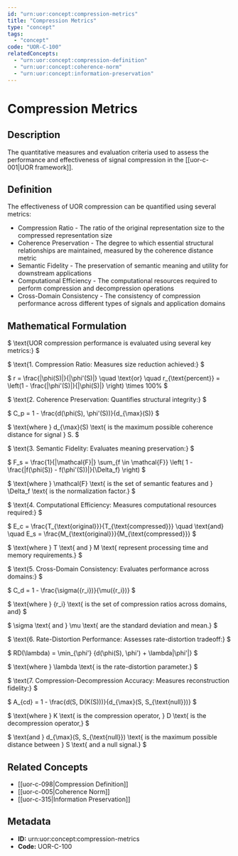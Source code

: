 ```yaml
---
id: "urn:uor:concept:compression-metrics"
title: "Compression Metrics"
type: "concept"
tags:
  - "concept"
code: "UOR-C-100"
relatedConcepts:
  - "urn:uor:concept:compression-definition"
  - "urn:uor:concept:coherence-norm"
  - "urn:uor:concept:information-preservation"
---
```


# Compression Metrics

## Description

The quantitative measures and evaluation criteria used to assess the performance and effectiveness of signal compression in the [[uor-c-001|UOR framework]].

## Definition

The effectiveness of UOR compression can be quantified using several metrics:

- Compression Ratio - The ratio of the original representation size to the compressed representation size
- Coherence Preservation - The degree to which essential structural relationships are maintained, measured by the coherence distance metric
- Semantic Fidelity - The preservation of semantic meaning and utility for downstream applications
- Computational Efficiency - The computational resources required to perform compression and decompression operations
- Cross-Domain Consistency - The consistency of compression performance across different types of signals and application domains

## Mathematical Formulation

$
\text{UOR compression performance is evaluated using several key metrics:}
$

$
\text{1. Compression Ratio: Measures size reduction achieved:}
$

$
r = \frac{|\phi(S)|}{|\phi'(S)|} \quad \text{or} \quad r_{\text{percent}} = \left(1 - \frac{|\phi'(S)|}{|\phi(S)|} \right) \times 100\%
$

$
\text{2. Coherence Preservation: Quantifies structural integrity:}
$

$
C_p = 1 - \frac{d(\phi(S), \phi'(S))}{d_{\max}(S)}
$

$
\text{where } d_{\max}(S) \text{ is the maximum possible coherence distance for signal } S.
$

$
\text{3. Semantic Fidelity: Evaluates meaning preservation:}
$

$
F_s = \frac{1}{|\mathcal{F}|} \sum_{f \in \mathcal{F}} \left( 1 - \frac{|f(\phi(S)) - f(\phi'(S))|}{\Delta_f} \right)
$

$
\text{where } \mathcal{F} \text{ is the set of semantic features and } \Delta_f \text{ is the normalization factor.}
$

$
\text{4. Computational Efficiency: Measures computational resources required:}
$

$
E_c = \frac{T_{\text{original}}}{T_{\text{compressed}}} \quad \text{and} \quad E_s = \frac{M_{\text{original}}}{M_{\text{compressed}}}
$

$
\text{where } T \text{ and } M \text{ represent processing time and memory requirements.}
$

$
\text{5. Cross-Domain Consistency: Evaluates performance across domains:}
$

$
C_d = 1 - \frac{\sigma(\{r_i\})}{\mu(\{r_i\})}
$

$
\text{where } \{r_i\} \text{ is the set of compression ratios across domains, and}
$

$
\sigma \text{ and } \mu \text{ are the standard deviation and mean.}
$

$
\text{6. Rate-Distortion Performance: Assesses rate-distortion tradeoff:}
$

$
RD(\lambda) = \min_{\phi'} \{d(\phi(S), \phi') + \lambda|\phi'|\}
$

$
\text{where } \lambda \text{ is the rate-distortion parameter.}
$

$
\text{7. Compression-Decompression Accuracy: Measures reconstruction fidelity:}
$

$
A_{cd} = 1 - \frac{d(S, D(K(S)))}{d_{\max}(S, S_{\text{null}})}
$

$
\text{where } K \text{ is the compression operator, } D \text{ is the decompression operator,}
$

$
\text{and } d_{\max}(S, S_{\text{null}}) \text{ is the maximum possible distance between } S \text{ and a null signal.}
$

## Related Concepts

- [[uor-c-098|Compression Definition]]
- [[uor-c-005|Coherence Norm]]
- [[uor-c-315|Information Preservation]]

## Metadata

- **ID:** urn:uor:concept:compression-metrics
- **Code:** UOR-C-100
